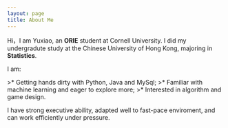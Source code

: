 ```yaml
---
layout: page
title: About Me 
---
```


Hi，I am Yuxiao, an <strong>ORIE</strong> student at Cornell University.
I did my undergradute study at the Chinese University of Hong Kong, majoring in <strong>Statistics</strong>.
<p>
I am: 
<p>
>* Getting hands dirty with Python, Java and MySql;
>* Familiar with machine learning and eager to explore more;
>* Interested in algorithm and game design.

<p>
<p>
I have strong executive ability, adapted well to fast-pace enviroment, and can work efficiently under pressure.
<p>





